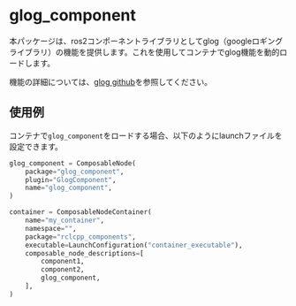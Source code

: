 # glog_component

本パッケージは、ros2コンポーネントライブラリとしてglog（googleロギングライブラリ）の機能を提供します。これを使用してコンテナでglog機能を動的ロードします。

機能の詳細については、[glog github](https://github.com/google/glog)を参照してください。

## 使用例

コンテナで`glog_component`をロードする場合、以下のようにlaunchファイルを設定できます。


```py
glog_component = ComposableNode(
    package="glog_component",
    plugin="GlogComponent",
    name="glog_component",
)

container = ComposableNodeContainer(
    name="my_container",
    namespace="",
    package="rclcpp_components",
    executable=LaunchConfiguration("container_executable"),
    composable_node_descriptions=[
        component1,
        component2,
        glog_component,
    ],
)
```

